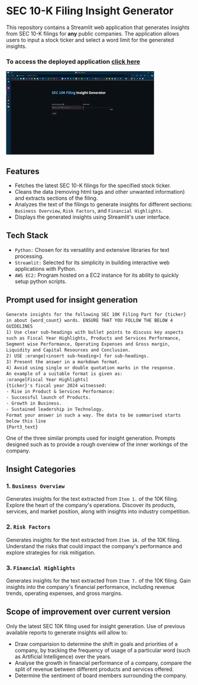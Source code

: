 # SEC 10-K Filing Insight Generator

This repository contains a Streamlit web application that generates insights from SEC 10-K filings for **any** public companies. 
The application allows users to input a stock ticker and select a word limit for the generated insights.

### To access the deployed application [click here](http://13.234.213.129:8501/)
![](InsightGenerator.gif)

## Features

- Fetches the latest SEC 10-K filings for the specified stock ticker.
- Cleans the data (removing html tags and other unwanted information) and extracts sections of the filing.
- Analyzes the text of the filings to generate insights for different sections: `Business Overview`, `Risk Factors`, and `Financial Highlights`.
- Displays the generated insights using Streamlit's user interface.

## Tech Stack
- `Python:` Chosen for its versatility and extensive libraries for text processing.
- `Streamlit:` Selected for its simplicity in building interactive web applications with Python.
- `AWS EC2:` Program hosted on a EC2 instance for its ability to quickly setup python scripts.

## Prompt used for insight generation
```
Generate insights for the following SEC 10K Filing Part for {ticker} in about {word_count} words. ENSURE THAT YOU FOLLOW THE BELOW 4 GUIDELINES
1) Use clear sub-headings with bullet points to discuss key aspects such as Fiscal Year Highlights, Products and Services Performance, Segment wise Performance, Operating Expenses and Gross margin, Liquidity and Capital Resources and Conclusion.
2) USE :orange[<insert sub-heading>] for sub-headings.
3) Present the answer in a markdown format.
4) Avoid using single or double quotation marks in the response.
An example of a suitable format is given as:
:orange[Fiscal Year Highlights]
{ticker}'s fiscal year 2024 witnessed:
- Rise in Product & Services Performance:
- Successful launch of Products.
- Growth in Business.
- Sustained leadership in Technology.
Format your answer in such a way. The data to be summarised starts below this line
{Part3_text}
```
One of the three similar prompts used for insight generation. Prompts designed such as to provide a rough overview of the inner workings of the company.

## Insight Categories

### 1. `Business Overview`
Generates insights for the text extracted from `Item 1.` of the 10K filing. Explore the heart of the company's operations. Discover its products, services, and market position, along with insights into industry competition.
### 2. `Risk Factors`
Generates insights for the text extracted from `Item 1A.` of the 10K filing. Understand the risks that could impact the company's performance and explore strategies for risk mitigation.
### 3. `Financial Highlights`
Generates insights for the text extracted from `Item 7.` of the 10K filing. Gain insights into the company's financial performance, including revenue trends, operating expenses, and gross margins.

## Scope of improvement over current version
Only the latest SEC 10K filing used for insight generation. Use of previous available reports to generate insights will allow to:
- Draw comparision to determine the shift in goals and priorities of a company, by tracking the frequency of usage of a particular word (such as Artificial Intelligence) over the years.
- Analyse the growth in financial performance of a company, compare the split of revenue between different products and services offered.
- Determine the sentiment of board members surrounding the company.
